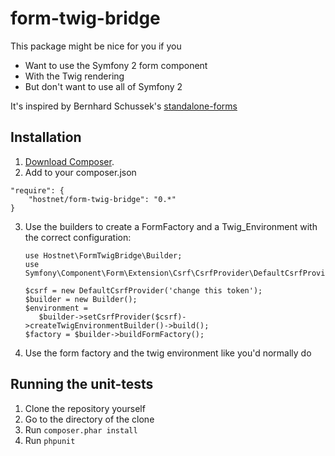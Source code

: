 form-twig-bridge
================

This package might be nice for you if you
- Want to use the Symfony 2 form component
- With the Twig rendering
- But don't want to use all of Symfony 2

It's inspired by Bernhard Schussek's [standalone-forms](https://github.com/bschussek/standalone-forms/)

Installation
------------
1. [Download Composer][1].
2. Add to your composer.json
  ```
  "require": {
      "hostnet/form-twig-bridge": "0.*"
  }

  ```
3. Use the builders to create a FormFactory and a Twig_Environment with the correct configuration:
   ```
   use Hostnet\FormTwigBridge\Builder;
   use Symfony\Component\Form\Extension\Csrf\CsrfProvider\DefaultCsrfProvider;
   
   $csrf = new DefaultCsrfProvider('change this token');
   $builder = new Builder();
   $environment =
      $builder->setCsrfProvider($csrf)->createTwigEnvironmentBuilder()->build();
   $factory = $builder->buildFormFactory();
   ```
4. Use the form factory and the twig environment like you'd normally do

Running the unit-tests
------------
1. Clone the repository yourself
2. Go to the directory of the clone
3. Run ```composer.phar install```
4. Run ```phpunit```

[1]: http://getcomposer.org/doc/00-intro.md
